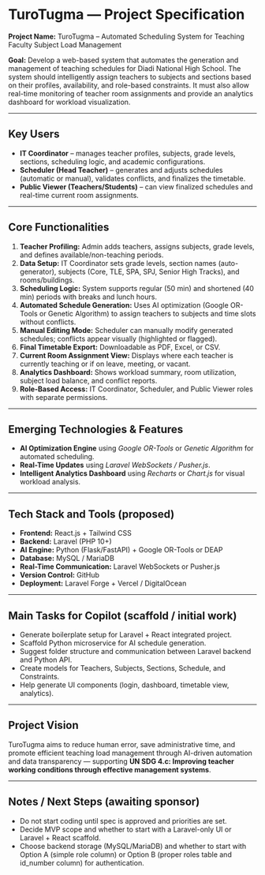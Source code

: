 # TuroTugma — Project Specification

**Project Name:**
TuroTugma – Automated Scheduling System for Teaching Faculty Subject Load Management

**Goal:**
Develop a web-based system that automates the generation and management of teaching schedules for Diadi National High School. The system should intelligently assign teachers to subjects and sections based on their profiles, availability, and role-based constraints. It must also allow real-time monitoring of teacher room assignments and provide an analytics dashboard for workload visualization.

---

## Key Users

- **IT Coordinator** – manages teacher profiles, subjects, grade levels, sections, scheduling logic, and academic configurations.
- **Scheduler (Head Teacher)** – generates and adjusts schedules (automatic or manual), validates conflicts, and finalizes the timetable.
- **Public Viewer (Teachers/Students)** – can view finalized schedules and real-time current room assignments.

---

## Core Functionalities

1. **Teacher Profiling:** Admin adds teachers, assigns subjects, grade levels, and defines available/non-teaching periods.
2. **Data Setup:** IT Coordinator sets grade levels, section names (auto-generator), subjects (Core, TLE, SPA, SPJ, Senior High Tracks), and rooms/buildings.
3. **Scheduling Logic:** System supports regular (50 min) and shortened (40 min) periods with breaks and lunch hours.
4. **Automated Schedule Generation:** Uses AI optimization (Google OR-Tools or Genetic Algorithm) to assign teachers to subjects and time slots without conflicts.
5. **Manual Editing Mode:** Scheduler can manually modify generated schedules; conflicts appear visually (highlighted or flagged).
6. **Final Timetable Export:** Downloadable as PDF, Excel, or CSV.
7. **Current Room Assignment View:** Displays where each teacher is currently teaching or if on leave, meeting, or vacant.
8. **Analytics Dashboard:** Shows workload summary, room utilization, subject load balance, and conflict reports.
9. **Role-Based Access:** IT Coordinator, Scheduler, and Public Viewer roles with separate permissions.

---

## Emerging Technologies & Features

- **AI Optimization Engine** using *Google OR-Tools* or *Genetic Algorithm* for automated scheduling.
- **Real-Time Updates** using *Laravel WebSockets / Pusher.js*.
- **Intelligent Analytics Dashboard** using *Recharts* or *Chart.js* for visual workload analysis.

---

## Tech Stack and Tools (proposed)

- **Frontend:** React.js + Tailwind CSS
- **Backend:** Laravel (PHP 10+)
- **AI Engine:** Python (Flask/FastAPI) + Google OR-Tools or DEAP
- **Database:** MySQL / MariaDB
- **Real-Time Communication:** Laravel WebSockets or Pusher.js
- **Version Control:** GitHub
- **Deployment:** Laravel Forge + Vercel / DigitalOcean

---

## Main Tasks for Copilot (scaffold / initial work)

- Generate boilerplate setup for Laravel + React integrated project.
- Scaffold Python microservice for AI schedule generation.
- Suggest folder structure and communication between Laravel backend and Python API.
- Create models for Teachers, Subjects, Sections, Schedule, and Constraints.
- Help generate UI components (login, dashboard, timetable view, analytics).

---

## Project Vision

TuroTugma aims to reduce human error, save administrative time, and promote efficient teaching load management through AI-driven automation and data transparency — supporting **UN SDG 4.c: Improving teacher working conditions through effective management systems**.

---

## Notes / Next Steps (awaiting sponsor)

- Do not start coding until spec is approved and priorities are set.
- Decide MVP scope and whether to start with a Laravel-only UI or Laravel + React scaffold.
- Choose backend storage (MySQL/MariaDB) and whether to start with Option A (simple role column) or Option B (proper roles table and id_number column) for authentication.

